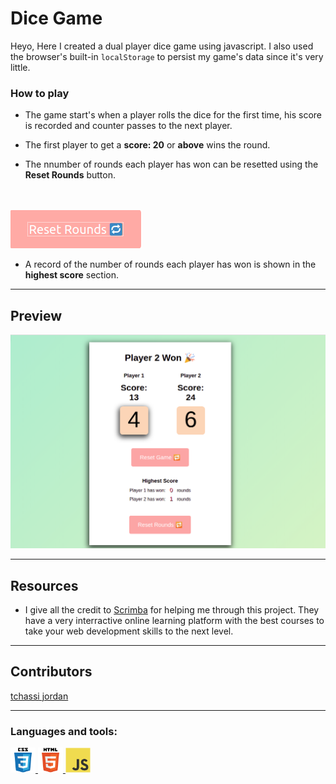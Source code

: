# Dice Game

Heyo, Here I created a dual player dice game using javascript. I also used the browser's built-in ```localStorage``` to persist my game's data since it's very little.

### How to play 
- The game start's when a player rolls the dice for the first time, his score is recorded and counter passes to the next player.

- The first player to get a __score: 20__ or __above__ wins the round.

- The nnumber of rounds each player has won can be resetted using the __Reset Rounds__ button.
<br>
<br>
<img src="./docs/images/reset-rounds.png" alt="reset rounds button">

- A record of the number of rounds each player has won is shown in the __highest score__ section.

---

## Preview
<img src="./docs/images/game-preview.png" alt="game preview">

---

## Resources

- I give all the credit to <a href="https://scrimba.com/playlist/pkrr5S9">Scrimba</a> for helping me through this project. They have a very interractive online learning platform with the best courses to take your web development skills to the next level.

---



## Contributors
 <a href="https://github.com/tchassijordan">
 tchassi jordan</a>

---

<h3 align="left">Languages and tools:</h3>
<p align="left"> <a href="https://www.w3schools.com/css/" target="_blank"> <img src="https://raw.githubusercontent.com/devicons/devicon/master/icons/css3/css3-original-wordmark.svg" alt="css3" width="40" height="40"/> </a> <a href="https://www.w3.org/html/" target="_blank"> <img src="https://raw.githubusercontent.com/devicons/devicon/master/icons/html5/html5-original-wordmark.svg" alt="html5" width="40" height="40"/> </a> <a href="https://developer.mozilla.org/en-US/docs/Web/JavaScript" target="_blank"> <img src="https://raw.githubusercontent.com/devicons/devicon/master/icons/javascript/javascript-original.svg" alt="javascript" width="40" height="40"/> </a> </p>
